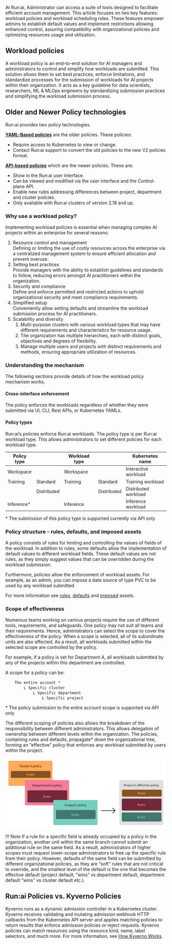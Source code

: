   

At Run:ai, Administrator can access a suite of tools designed to facilitate efficient account management. This article focuses on two key features: workload policies and workload scheduling rules. These features empower admins to establish default values and implement restrictions allowing enhanced control, assuring compatibility with organizational policies and optimizing resources usage and utilization.

## Workload policies

A workload policy is an end-to-end solution for AI managers and administrators to control and simplify how workloads are submitted. This solution allows them to set best practices, enforce limitations, and standardize processes for the submission of workloads for AI projects within their organization. It acts as a key guideline for data scientists, researchers, ML & MLOps engineers by standardizing submission practices and simplifying the workload submission process.

## Older and Newer Policy technologies

Run:ai provides two policy technologies.

[**YAML-Based policies**](policies.md) are the older policies. These policies:

* Require access to Kubernetes to view or change.
* Contact Run:ai support to convert the old policies to the new V2 policies format.

[**API-based policies**](workspaces-policy.md) which are the newer policies. These are:

* Show in the Run:ai user interface.
* Can be viewed and modified via the user interface and the Control-plane API.
* Enable new rules addressing differences between project, department and cluster policies.
* Only available with Run:ai clusters of version 2.18 and up. 

### Why use a workload policy?

Implementing workload policies is essential when managing complex AI projects within an enterprise for several reasons:

1. Resource control and management  
    Defining or limiting the use of costly resources across the enterprise via a centralized management system to ensure efficient allocation and prevent overuse.  
2. Setting best practices  
    Provide managers with the ability to establish guidelines and standards to follow, reducing errors amongst AI practitioners within the organization.  
3. Security and compliance  
   Define and enforce permitted and restricted actions to uphold organizational security and meet compliance requirements.  
4. Simplified setup  
   Conveniently allow setting defaults and streamline the workload submission process for AI practitioners.  
5. Scalability and diversity  
    1. Multi-purpose clusters with various workload types that may have different requirements and characteristics for resource usage.  
    2. The organization has multiple hierarchies, each with distinct goals, objectives and degrees of flexibility.  
    3. Manage multiple users and projects with distinct requirements and methods, ensuring appropriate utilization of resources.

### Understanding the mechanism

The following sections provide details of how the workload policy mechanism works.

#### Cross-interface enforcement

The policy enforces the workloads regardless of whether they were submitted via UI, CLI, Rest APIs, or Kubernetes YAMLs.

#### Policy types

Run:ai’s policies enforce Run:ai workloads. The policy type is per Run:ai workload type. This allows administrators to set different policies for each workload type.

| Policy type |  | Workload type |  | Kubernetes name |
| ----- | :---- | ----- | :---- | ----- |
| Workspace |  | Workspace |  | Interactive workload |
| Training | Standard | Training | Standard | Training workload |
|  | Distributed |  | Distributed | Distributed workload |
| Inference\* |  | Inference |  | Inference workload |

\* The submission of this policy type is supported currently via API only

### Policy structure \- rules, defaults, and imposed assets

A policy consists of rules for limiting and controlling the values of fields of the workload. In addition to rules, some defaults allow the implementation of default values to different workload fields. These default values are not rules, as they simply suggest values that can be overridden during the workload submission.

Furthermore, policies allow the enforcement of workload assets. For example, as an admin, you can impose a data source of type PVC to be used by any workload submitted.

For more information see [rules](policy-reference.md#rules), [defaults](policy-reference.md#defaults) and [imposed](policy-reference.md#imposed-assets) assets.

### Scope of effectiveness

Numerous teams working on various projects require the use of different tools, requirements, and safeguards. One policy may not suit all teams and their requirements. Hence, administrators can select the scope to cover the effectiveness of the policy. When a scope is selected, all of its subordinate units are also affected. As a result, all workloads submitted within the selected scope are controlled by the policy.

For example, if a policy is set for Department A, all workloads submitted by any of the projects within this department are controlled.

A scope for a policy can be:  

        The entire account *  
            L Specific cluster  
                L Specific department  
                    L Specific project

\* The policy submission to the entire account scope is supported via API only

The different scoping of policies also allows the breakdown of the responsibility between different administrators. This allows delegation of ownership between different levels within the organization. The policies, containing rules and defaults, propagate\* down the organizational tree, forming an “effective” policy that enforces any workload submitted by users within the project.

![](img/effective-policy.png)

!!! Note
     If a rule for a specific field is already occupied by a policy in the organization, another unit within the same branch cannot submit an additional rule on the same field. As a result, administrators of higher scopes must request lower-scope administrators to free up the specific rule from their policy. However, defaults of the same field can be submitted by different organizational policies, as they are “soft” rules that are not critical to override, and the smallest level of the default is the one that becomes the effective default (project default‚ ”wins” vs department default, department default “wins” vs cluster default etc.).


## Run:ai Policies vs. Kyverno Policies

Kyverno runs as a dynamic admission controller in a Kubernetes cluster. Kyverno receives validating and mutating admission webhook HTTP callbacks from the Kubernetes API server and applies matching policies to return results that enforce admission policies or reject requests. Kyverno policies can match resources using the resource kind, name, label selectors, and much more. For more information, see [How Kyverno Works](https://kyverno.io/docs/introduction/#how-kyverno-works).

